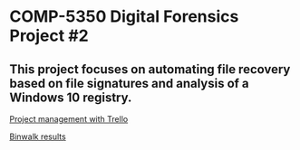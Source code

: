 # COMP-5350 Digital Forensics Project #2 #
## This project focuses on automating file recovery based on file signatures and analysis of a Windows 10 registry. ##
[Project management with Trello](https://trello.com/b/Q8ZoL3eN/project-2)

[Binwalk results](https://github.com/mrf0012/COMP-5350/blob/main/Docs/PROJECT%202%20BINWALK%20RESULTS.pdf)
